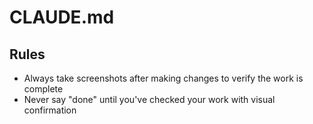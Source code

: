 # CLAUDE.md

## Rules
- Always take screenshots after making changes to verify the work is complete
- Never say "done" until you've checked your work with visual confirmation